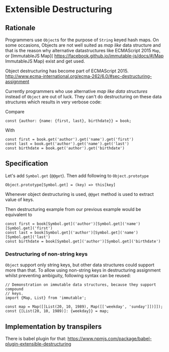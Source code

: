 # Extensible Destructuring

## Rationale


Programmers use `Object`s for the purpose of `String` keyed hash maps. On some
occasions, Objects are not well suited as *map like* data structure and that is
the reason why alternative datastructures like ECMAScript 2015 `Map`, or
[ImmutableJS Map]( https://facebook.github.io/immutable-js/docs/#/Map
ImmutableJS Map) exist and get used.

Object destructuring has become part of ECMAScript 2015. 
http://www.ecma-international.org/ecma-262/6.0/#sec-destructuring-assignment

Currently programmers who use alternative *map like data structures* instead of
`Object` are out of luck. They can't do destructuring on these data structures
which results in very verbose code:

Compare

```es6
const {author: {name: {first, last}, birthdate}} = book;
```

With
```es6
const first = book.get('author').get('name').get('first')
const last = book.get('author').get('name').get('last')
const birthdate = book.get('author').get('birthdate')
```

## Specification

Let's add `Symbol.get` (`@@get`). Then add following to `Object.prototype`

```es6
Object.prototype[Symbol.get] = (key) => this[key]
```

Whenever object destructuring is used, `@@get` method is used to extract
value of keys.

Then destructuring example from our previous example would be equivalent to

```es6
const first = book[Symbol.get]('author')[Symbol.get]('name')[Symbol.get]('first')
const last = book[Symbol.get]('author')[Symbol.get]('name')[Symbol.get]('last')
const birthdate = book[Symbol.get]('author')[Symbol.get]('birthdate')
```

### Destructuring of non-string keys

`Object` support only string keys, but other data structures could support more
than that. To allow using non-string keys in destructuring assignment whilst
preventing ambiguity, following syntax can be reused:

```es6
// Demonstration on immutable data structures, because they support compound
// keys.
import {Map, List} from 'immutable';

const map = Map([[List(20, 10, 1989), Map([['weekday', 'sunday']])]]);
const {[List(20, 10, 1989)]: {weekday}} = map;
```

## Implementation by transpilers
There is babel plugin for that:
https://www.npmjs.com/package/babel-plugin-extensible-destructuring

